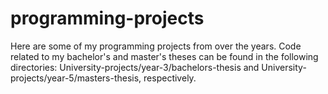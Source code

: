 # programming-projects

Here are some of my programming projects from over the years. Code related to my bachelor's and master's theses can be found in the following directories: University-projects/year-3/bachelors-thesis and University-projects/year-5/masters-thesis, respectively.